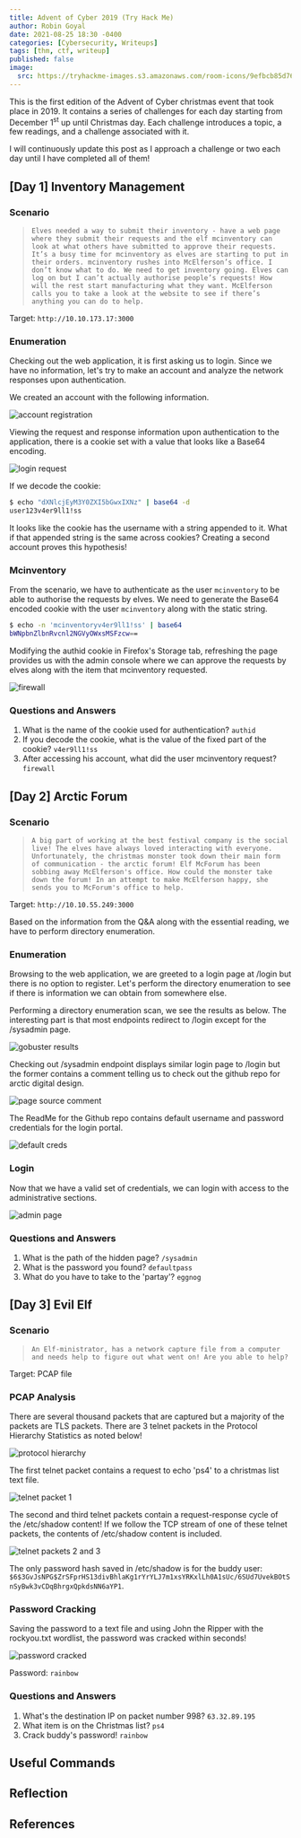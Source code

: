```yaml
---
title: Advent of Cyber 2019 (Try Hack Me)
author: Robin Goyal
date: 2021-08-25 18:30 -0400
categories: [Cybersecurity, Writeups]
tags: [thm, ctf, writeup]
published: false
image:
  src: https://tryhackme-images.s3.amazonaws.com/room-icons/9efbcb85d76feac6b711b8ed1b2fd534.png
---
```


This is the first edition of the Advent of Cyber christmas event that took place in 2019. It contains a series of challenges for each day starting from December 1<sup>st</sup> up until Christmas day. Each challenge introduces a topic, a few readings, and a challenge associated with it.

I will continuously update this post as I approach a challenge or two each day until I have completed all of them!

## [Day 1] Inventory Management

### Scenario

> `Elves needed a way to submit their inventory - have a web page where they submit their requests and the elf mcinventory can look at what others have submitted to approve their requests. It’s a busy time for mcinventory as elves are starting to put in their orders. mcinventory rushes into McElferson’s office. I don’t know what to do. We need to get inventory going. Elves can log on but I can’t actually authorise people’s requests! How will the rest start manufacturing what they want. McElferson calls you to take a look at the website to see if there’s anything you can do to help. `

Target: `http://10.10.173.17:3000`

### Enumeration

Checking out the web application, it is first asking us to login. Since we have no information, let's try to make an account and analyze the network responses upon authentication.

We created an account with the following information.

![account registration](/assets/img/posts/thm-advent-cyber/1/registration.jpg)

Viewing the request and response information upon authentication to the application, there is a cookie set with a value that looks like a Base64 encoding.

![login request](/assets/img/posts/thm-advent-cyber/1/login.jpg)

If we decode the cookie:

```bash
$ echo "dXNlcjEyM3Y0ZXI5bGwxIXNz" | base64 -d
user123v4er9ll1!ss
```

It looks like the cookie has the username with a string appended to it. What if that appended string is the same across cookies? Creating a second account proves this hypothesis!

### Mcinventory

From the scenario, we have to authenticate as the user `mcinventory` to be able to authorise the requests by elves. We need to generate the Base64 encoded cookie with the user `mcinventory` along with the static string.

```bash
$ echo -n 'mcinventoryv4er9ll1!ss' | base64
bWNpbnZlbnRvcnl2NGVyOWxsMSFzcw==
```

Modifying the authid cookie in Firefox's Storage tab, refreshing the page provides us with the admin console where we can approve the requests by elves along with the item that mcinventory requested.

![firewall](/assets/img/posts/thm-advent-cyber/1/firewall.jpg)

### Questions and Answers

1. What is the name of the cookie used for authentication? `authid`
2. If you decode the cookie, what is the value of the fixed part of the cookie? `v4er9ll1!ss`
3. After accessing his account, what did the user mcinventory request? `firewall`

## [Day 2] Arctic Forum

### Scenario

> `A big part of working at the best festival company is the social live! The elves have always loved interacting with everyone. Unfortunately, the christmas monster took down their main form of communication - the arctic forum! Elf McForum has been sobbing away McElferson's office. How could the monster take down the forum! In an attempt to make McElferson happy, she sends you to McForum's office to help. `

Target: `http://10.10.55.249:3000`

Based on the information from the Q&A along with the essential reading, we have to perform directory enumeration.

### Enumeration

Browsing to the web application, we are greeted to a login page at /login but there is no option to register. Let's perform the directory enumeration to see if there is information we can obtain from somewhere else.

Performing a directory enumeration scan, we see the results as below. The interesting part is that most endpoints redirect to /login except for the /sysadmin page.

![gobuster results](/assets/img/posts/thm-advent-cyber/2/gobuster.jpg)

Checking out /sysadmin endpoint displays similar login page to /login but the former contains a comment telling us to check out the github repo for arctic digital design.

![page source comment](/assets/img/posts/thm-advent-cyber/2/comment.jpg)

The ReadMe for the Github repo contains default username and password credentials for the login portal.

![default creds](/assets/img/posts/thm-advent-cyber/2/github.jpg)

### Login

Now that we have a valid set of credentials, we can login with access to the administrative sections.

![admin page](/assets/img/posts/thm-advent-cyber/2/admin.jpg)

### Questions and Answers

1. What is the path of the hidden page? `/sysadmin`
2. What is the password you found? `defaultpass`
3. What do you have to take to the 'partay'? `eggnog`


## [Day 3] Evil Elf

### Scenario

> `An Elf-ministrator, has a network capture file from a computer and needs help to figure out what went on! Are you able to help?`

Target: PCAP file

### PCAP Analysis

There are several thousand packets that are captured but a majority of the packets are TLS packets. There are 3 telnet packets in the Protocol Hierarchy Statistics as noted below!

![protocol hierarchy](/assets/img/posts/thm-advent-cyber/3/protocol-hierarchy.jpg)

The first telnet packet contains a request to echo 'ps4' to a christmas list text file.

![telnet packet 1](/assets/img/posts/thm-advent-cyber/3/telnet-1.jpg)

The second and third telnet packets contain a request-response cycle of the /etc/shadow content! If we follow the TCP stream of one of these telnet packets, the contents of /etc/shadow content is included.

![telnet packets 2 and 3](/assets/img/posts/thm-advent-cyber/3/telnet-2.jpg)

The only password hash saved in /etc/shadow is for the buddy user: `$6$3GvJsNPG$ZrSFprHS13divBhlaKg1rYrYLJ7m1xsYRKxlLh0A1sUc/6SUd7UvekBOtSnSyBwk3vCDqBhrgxQpkdsNN6aYP1`.

### Password Cracking

Saving the password to a text file and using John the Ripper with the rockyou.txt wordlist, the password was cracked within seconds!

![password cracked](/assets/img/posts/thm-advent-cyber/3/password-crack.jpg)

Password: `rainbow`

### Questions and Answers

1. What's the destination IP on packet number 998? `63.32.89.195`
2. What item is on the Christmas list? `ps4`
3. Crack buddy's password! `rainbow`

## Useful Commands

## Reflection

## References
